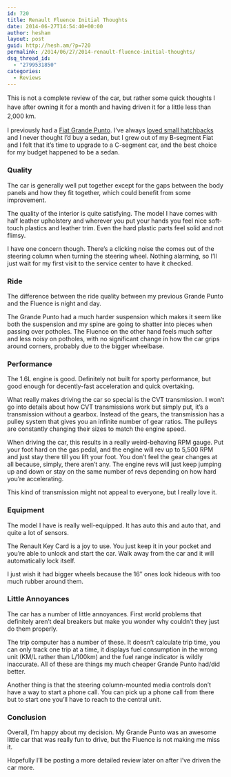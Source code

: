 ```yaml
---
id: 720
title: Renault Fluence Initial Thoughts
date: 2014-06-27T14:54:40+00:00
author: hesham
layout: post
guid: http://hesh.am/?p=720
permalink: /2014/06/27/2014-renault-fluence-initial-thoughts/
dsq_thread_id:
  - "2799531850"
categories:
  - Reviews
---
```

<span style="line-height: 1.5em;">This is not a complete review of the car, but rather some quick thoughts I have after owning it for a month and having driven it for a little less than 2,000 km.</span>

I previously had a [Fiat Grande Punto](http://hesh.am/2011/03/what-i-dont-like-about-my-grande-punto/). I&#8217;ve always [loved small hatchbacks](http://hesh.am/2012/07/ford-fiesta-vs-seat-ibiza-sc-vs-grande-punto/) and I never thought I&#8217;d buy a sedan, but I grew out of my B-segment Fiat and I felt that it&#8217;s time to upgrade to a C-segment car, and the best choice for my budget happened to be a sedan.

### Quality

The car is generally well put together except for the gaps between the body panels and how they fit together, which could benefit from some improvement.

The quality of the interior is quite satisfying. The model I have comes with half leather upholstery and wherever you put your hands you feel nice soft-touch plastics and leather trim. Even the hard plastic parts feel solid and not flimsy.

I have one concern though. There&#8217;s a clicking noise the comes out of the steering column when turning the steering wheel. Nothing alarming, so I&#8217;ll just wait for my first visit to the service center to have it checked.

### Ride

The difference between the ride quality between my previous Grande Punto and the Fluence is night and day.

The Grande Punto had a much harder suspension which makes it seem like both the suspension and my spine are going to shatter into pieces when passing over potholes. The Fluence on the other hand feels much softer and less noisy on potholes, with no significant change in how the car grips around corners, probably due to the bigger wheelbase.

### Performance

The 1.6L engine is good. Definitely not built for sporty performance, but good enough for decently-fast acceleration and quick overtaking.

What really makes driving the car so special is the CVT transmission. I won&#8217;t go into details about how CVT transmissions work but simply put, it&#8217;s a transmission without a gearbox. Instead of the gears, the transmission has a pulley system that gives you an infinite number of gear ratios. The pulleys are constantly changing their sizes to match the engine speed.

When driving the car, this results in a really weird-behaving RPM gauge. Put your foot hard on the gas pedal, and the engine will rev up to 5,500 RPM and just stay there till you lift your foot. You don&#8217;t feel the gear changes at all because, simply, there aren&#8217;t any. The engine revs will just keep jumping up and down or stay on the same number of revs depending on how hard you&#8217;re accelerating.

This kind of transmission might not appeal to everyone, but I really love it.

### Equipment

The model I have is really well-equipped. It has auto this and auto that, and quite a lot of sensors.

The Renault Key Card is a joy to use. You just keep it in your pocket and you&#8217;re able to unlock and start the car. Walk away from the car and it will automatically lock itself.

I just wish it had bigger wheels because the 16&#8243; ones look hideous with too much rubber around them.

### Little Annoyances

The car has a number of little annoyances. First world problems that definitely aren&#8217;t deal breakers but make you wonder why couldn&#8217;t they just do them properly.

The trip computer has a number of these. It doesn&#8217;t calculate trip time, you can only track one trip at a time, it displays fuel consumption in the wrong unit (KM/L rather than L/100km) and the fuel range indicator is wildly inaccurate. All of these are things my much cheaper Grande Punto had/did better.

Another thing is that the steering column-mounted media controls don&#8217;t have a way to start a phone call. You can pick up a phone call from there but to start one you&#8217;ll have to reach to the central unit.

### Conclusion

Overall, I&#8217;m happy about my decision. My Grande Punto was an awesome little car that was really fun to drive, but the Fluence is not making me miss it.

Hopefully I&#8217;ll be posting a more detailed review later on after I&#8217;ve driven the car more.